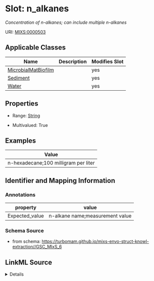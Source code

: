 # Slot: n_alkanes


_Concentration of n-alkanes; can include multiple n-alkanes_



URI: [MIXS:0000503](https://w3id.org/mixs/0000503)



<!-- no inheritance hierarchy -->




## Applicable Classes

| Name | Description | Modifies Slot |
| --- | --- | --- |
[MicrobialMatBiofilm](MicrobialMatBiofilm.md) |  |  yes  |
[Sediment](Sediment.md) |  |  yes  |
[Water](Water.md) |  |  yes  |







## Properties

* Range: [String](String.md)

* Multivalued: True






## Examples

| Value |
| --- |
| n-hexadecane;100 milligram per liter |

## Identifier and Mapping Information





### Annotations

| property | value |
| --- | --- |
| Expected_value | n-alkane name;measurement value |



### Schema Source


* from schema: https://turbomam.github.io/mixs-envo-struct-knowl-extraction//GSC_MIxS_6




## LinkML Source

<details>
```yaml
name: n_alkanes
annotations:
  Expected_value:
    tag: Expected_value
    value: n-alkane name;measurement value
description: Concentration of n-alkanes; can include multiple n-alkanes
title: n-alkanes
examples:
- value: n-hexadecane;100 milligram per liter
from_schema: https://turbomam.github.io/mixs-envo-struct-knowl-extraction//GSC_MIxS_6
rank: 1000
string_serialization: '{text};{float} {unit}'
slot_uri: MIXS:0000503
multivalued: true
alias: n_alkanes
domain_of:
- MicrobialMatBiofilm
- Sediment
- Water
range: string
required: false
recommended: false

```
</details>